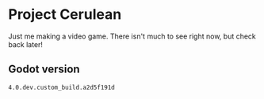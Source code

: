 # Project Cerulean

Just me making a video game. There isn't much to see right now, but check back later!


## Godot version

```
4.0.dev.custom_build.a2d5f191d
```

